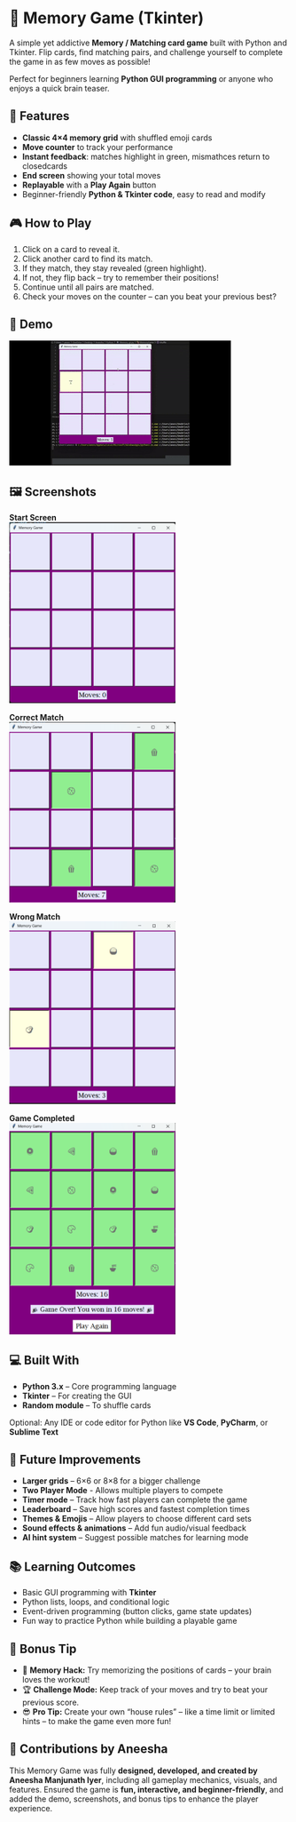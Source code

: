 # 🧠 Memory Game (Tkinter)

A simple yet addictive **Memory / Matching card game** built with Python and Tkinter. Flip cards, find matching pairs, and challenge yourself to complete the game in as few moves as possible!  

Perfect for beginners learning **Python GUI programming** or anyone who enjoys a quick brain teaser.  


## 🌟 Features

- **Classic 4×4 memory grid** with shuffled emoji cards  
- **Move counter** to track your performance  
- **Instant feedback**: matches highlight in green, mismathces return to closedcards  
- **End screen** showing your total moves  
- **Replayable** with a **Play Again** button  
- Beginner-friendly **Python & Tkinter code**, easy to read and modify
  

## 🎮 How to Play

1. Click on a card to reveal it.  
2. Click another card to find its match.  
3. If they match, they stay revealed (green highlight).  
4. If not, they flip back – try to remember their positions!  
5. Continue until all pairs are matched.  
6. Check your moves on the counter – can you beat your previous best?
   

## 🎥 Demo

![Game demo](Screenshots/Demo_game.gif)  


## 🖼 Screenshots

**Start Screen**  
<img src="Screenshots/Start.png" width="300">

**Correct Match**  
<img src="Screenshots/Match.png" width="300">

**Wrong Match**  
<img src="Screenshots/Wrongmatch.png" width="300">

**Game Completed**  
<img src="Screenshots/Finish.png" width="300">


## 💻 Built With

- **Python 3.x** – Core programming language  
- **Tkinter** – For creating the GUI  
- **Random module** – To shuffle cards  

Optional: Any IDE or code editor for Python like **VS Code**, **PyCharm**, or **Sublime Text**  


## 🔮 Future Improvements

- **Larger grids** – 6×6 or 8×8 for a bigger challenge
- **Two Player Mode** - Allows multiple players to compete
- **Timer mode** – Track how fast players can complete the game  
- **Leaderboard** – Save high scores and fastest completion times  
- **Themes & Emojis** – Allow players to choose different card sets  
- **Sound effects & animations** – Add fun audio/visual feedback  
- **AI hint system** – Suggest possible matches for learning mode  


## 📚 Learning Outcomes

- Basic GUI programming with **Tkinter**  
- Python lists, loops, and conditional logic  
- Event-driven programming (button clicks, game state updates)  
- Fun way to practice Python while building a playable game


## 🎁 Bonus Tip

- 🧠 **Memory Hack:** Try memorizing the positions of cards – your brain loves the workout!  
- 🏆 **Challenge Mode:** Keep track of your moves and try to beat your previous score.  
- 😎 **Pro Tip:** Create your own “house rules” – like a time limit or limited hints – to make the game even more fun!

  
## 🤝 Contributions by Aneesha

This Memory Game was fully **designed, developed, and created by Aneesha Manjunath Iyer**, including all gameplay mechanics, visuals, and features. Ensured the game is **fun, interactive, and beginner-friendly**, and added the demo, screenshots, and bonus tips to enhance the player experience.  

  
